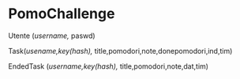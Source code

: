 # PomoChallenge

Utente (_username,_ paswd)

Task(_usename,key(hash),_ title,pomodori,note,donepomodori,ind,tim)

EndedTask (_username,key(hash),_ title,pomodori,note,dat,tim)
